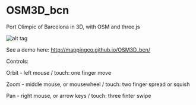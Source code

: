 OSM3D_bcn
=========

Port Olimpic of Barcelona in 3D, with OSM and three.js


![alt tag](https://raw.github.com/mappingCo/OSM3D_bcn/master/img/bcn3D.png)

See a demo here: http://mappingco.github.io/OSM3D_bcn/

Controls:

Orbit - left mouse / touch: one finger move

Zoom - middle mouse, or mousewheel / touch: two finger spread or squish

Pan - right mouse, or arrow keys / touch: three finter swipe

